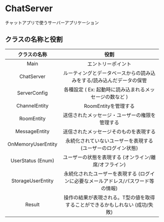 # ChatServer
チャットアプリで使うサーバーアプリケーション

## クラスの名称と役割
| クラスの名称       | 役割                                                                               | 
| :----------------: | :--------------------------------------------------------------------------------: | 
| Main               | エントリーポイント                                                                 | 
| ChatServer         | ルーティングとデータベースからの読み込みをする/読み込んだデータの保管              | 
| ServerConfig       | 各種設定 ( Ex: 起動時に読み込まれるメッセージの数など )                            | 
| ChannelEntity      | RoomEntityを管理する                                                               | 
| RoomEntity         | 送信されたメッセージ・ユーザーの権限を管理する                                     | 
| MessageEntity      | 送信されたメッセージそのものを表現する                                             | 
| OnMemoryUserEntity | 永続化されていないユーザーを表現する (ユーザーのログイン状態)                      | 
| UserStatus (Enum)  | ユーザーの状態を表現する (オンライン/離席/オフライン)                              | 
| StorageUserEntity  | 永続化されたユーザーを表現する (ログインに必要なメールアドレス/パスワード等の情報) | 
| Result <T>         | 操作の結果が表現される。T型の値を取得することができるかもしれない (成功/失敗)      | 

